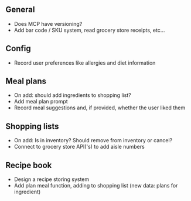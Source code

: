 ## General
- Does MCP have versioning?
- Add bar code / SKU system, read grocery store receipts, etc...

## Config
- Record user preferences like allergies and diet information

## Meal plans
- On add: should add ingredients to shopping list?
- Add meal plan prompt
- Record meal suggestions and, if provided, whether the user liked them

## Shopping lists
- On add: Is in inventory? Should remove from inventory or cancel?
- Connect to grocery store API('s) to add aisle numbers

## Recipe book
- Design a recipe storing system
- Add plan meal function, adding to shopping list (new data: plans for ingredient)